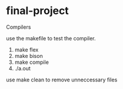 # final-project
Compilers

use the makefile to test the compiler.

1. make flex
2. make bison
3. make compile
4. ./a.out


use make clean to remove unneccessary files